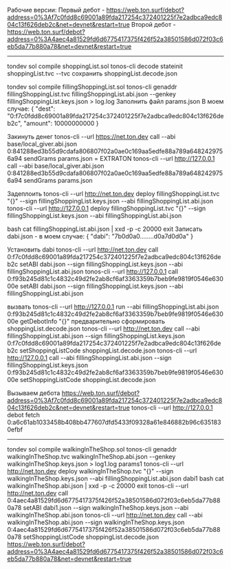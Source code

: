 Рабочие версии:
Первый дебот - https://web.ton.surf/debot?address=0%3Af7c0fdd8c69001a89fda217254c372401225f7e2adbca9edc804c13f626deb2c&net=devnet&restart=true
Второй дебот - https://web.ton.surf/debot?address=0%3A4aec4a81529fd6d6775417375f426f52a38501586d072f03c6eb5da77b880a78&net=devnet&restart=true

-------------------------------------------------------------------------------------

tondev sol compile shoppingList.sol
tonos-cli decode stateinit shoppingList.tvc --tvc
сохранить shoppingList.decode.json

tondev sol compile fillingShoppingList.sol
tonos-cli genaddr fillingShoppingList.tvc fillingShoppingList.abi.json --genkey fillingShoppingList.keys.json > log.log
Заполнить файл params.json
В моем случае:
{
    "dest": "0:f7c0fdd8c69001a89fda217254c372401225f7e2adbca9edc804c13f626deb2c",
    "amount": 10000000000
}

Закинуть денег
tonos-cli --url https://net.ton.dev call --abi base/local_giver.abi.json 0:841288ed3b55d9cdafa806807f02a0ae0c169aa5edfe88a789a6482429756a94 sendGrams params.json = EXTRATON
tonos-cli --url http://127.0.0.1 call --abi base/local_giver.abi.json 0:841288ed3b55d9cdafa806807f02a0ae0c169aa5edfe88a789a6482429756a94 sendGrams params.json

Задеплоить
tonos-cli --url http://net.ton.dev deploy fillingShoppingList.tvc "{}" --sign fillingShoppingList.keys.json --abi fillingShoppingList.abi.json
tonos-cli --url http://127.0.0.1 deploy fillingShoppingList.tvc "{}" --sign fillingShoppingList.keys.json --abi fillingShoppingList.abi.json

bash
cat fillingShoppingList.abi.json | xxd -p -c 20000
exit
Записать dabi.json - в моем случае:
{
    "dabi": "7b0d0a0........d0a7d0d0a"
}

Установить dabi
tonos-cli --url http://net.ton.dev call 0:f7c0fdd8c69001a89fda217254c372401225f7e2adbca9edc804c13f626deb2c setABI dabi.json --sign fillingShoppingList.keys.json --abi fillingShoppingList.abi.json
tonos-cli --url http://127.0.0.1 call 0:f93b245d81c1c4832c49d2fe2ab8cf6af3363359b7beb9fe9819f0546e63000e setABI dabi.json --sign fillingShoppingList.keys.json --abi fillingShoppingList.abi.json

вызвать
tonos-cli --url http://127.0.0.1 run --abi fillingShoppingList.abi.json 0:f93b245d81c1c4832c49d2fe2ab8cf6af3363359b7beb9fe9819f0546e63000e getDebotInfo "{}"
предварительно сформировать shoppingList.decode.json
tonos-cli --url http://net.ton.dev call --abi fillingShoppingList.abi.json --sign fillingShoppingList.keys.json 0:f7c0fdd8c69001a89fda217254c372401225f7e2adbca9edc804c13f626deb2c setShoppingListCode shoppingList.decode.json
tonos-cli --url http://127.0.0.1 call --abi fillingShoppingList.abi.json --sign fillingShoppingList.keys.json 0:f93b245d81c1c4832c49d2fe2ab8cf6af3363359b7beb9fe9819f0546e63000e setShoppingListCode shoppingList.decode.json

Вызываем дебота
https://web.ton.surf/debot?address=0%3Af7c0fdd8c69001a89fda217254c372401225f7e2adbca9edc804c13f626deb2c&net=devnet&restart=true
tonos-cli --url http://127.0.0.1 debot fetch 0:a6c61ab1033458b408bb477607dfd5433f09328a61e846882b96c6351830efbf

-------------------------------------------------------------------------------------

tondev sol compile walkingInTheShop.sol
tonos-cli genaddr walkingInTheShop.tvc walkingInTheShop.abi.json --genkey walkingInTheShop.keys.json > log1.log
params1
tonos-cli --url http://net.ton.dev deploy walkingInTheShop.tvc "{}" --sign walkingInTheShop.keys.json --abi fillingShoppingList.abi.json
dabi1
bash
cat walkingInTheShop.abi.json | xxd -p -c 20000
exit
tonos-cli --url http://net.ton.dev call 0:4aec4a81529fd6d6775417375f426f52a38501586d072f03c6eb5da77b880a78 setABI dabi1.json --sign walkingInTheShop.keys.json --abi walkingInTheShop.abi.json
tonos-cli --url http://net.ton.dev call --abi walkingInTheShop.abi.json --sign walkingInTheShop.keys.json 0:4aec4a81529fd6d6775417375f426f52a38501586d072f03c6eb5da77b880a78 setShoppingListCode shoppingList.decode.json
https://web.ton.surf/debot?address=0%3A4aec4a81529fd6d6775417375f426f52a38501586d072f03c6eb5da77b880a78&net=devnet&restart=true